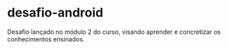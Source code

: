 # desafio-android
Desafio lançado no módulo 2 do curso, visando aprender e concretizar os conhecimentos ensinados.
